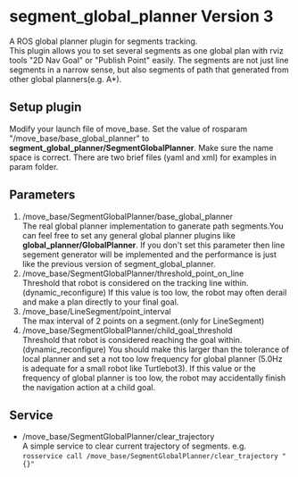 # segment_global_planner Version 3
A ROS global planner plugin for segments tracking.  
This plugin allows you to set several segments as one global plan with rviz tools "2D Nav Goal" or "Publish Point" easily. The segments are not just line segments in a narrow sense, but also segments of path that generated from other global planners(e.g. A*).
## Setup plugin
Modify your launch file of move_base. Set the value of rosparam "/move_base/base_global_planner" to **segment_global_planner/SegmentGlobalPlanner**. Make sure the name space is correct. There are two brief files (yaml and xml) for examples in param folder.
## Parameters
1. /move_base/SegmentGlobalPlanner/base_global_planner  
The real global planner implementation to ganerate path segments.You can feel free to set any general global planner plugins like **global_planner/GlobalPlanner**. If you don't set this parameter then line segement generator will be implemented and the performance is just like the previous version of segment_global_planner.
2. /move_base/SegmentGlobalPlanner/threshold_point_on_line  
Threshold that robot is considered on the tracking line within.(dynamic_reconfigure) If this value is too low, the robot may often derail and make a plan directly to your final goal.  
3. /move_base/LineSegment/point_interval  
The max interval of 2 points on a segment.(only for LineSegment)  
4. /move_base/SegmentGlobalPlanner/child_goal_threshold  
Threshold that robot is considered reaching the goal within.(dynamic_reconfigure) You should make this larger than the tolerance of local planner and set a not too low frequency for global planner (5.0Hz is adequate for a small robot like Turtlebot3). If this value or the frequency of global planner is too low, the robot may accidentally finish the navigation action at a child goal.  
## Service
* /move_base/SegmentGlobalPlanner/clear_trajectory  
A simple service to clear current trajectory of segments. e.g.  
`rosservice call /move_base/SegmentGlobalPlanner/clear_trajectory "{}"`

